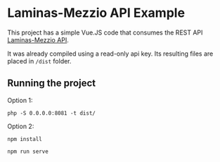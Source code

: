 Laminas-Mezzio API Example
=================================================

This project has a simple Vue.JS code that consumes the REST API [Laminas-Mezzio API](https://github.com/jeysonlr/laminas-mezzio-geoNames).

It was already compiled using a read-only api key. Its resulting files are placed in `/dist` folder.

## Running the project
Option 1:
```
php -S 0.0.0.0:8081 -t dist/
```

Option 2:
```
npm install
```
```
npm run serve
```
